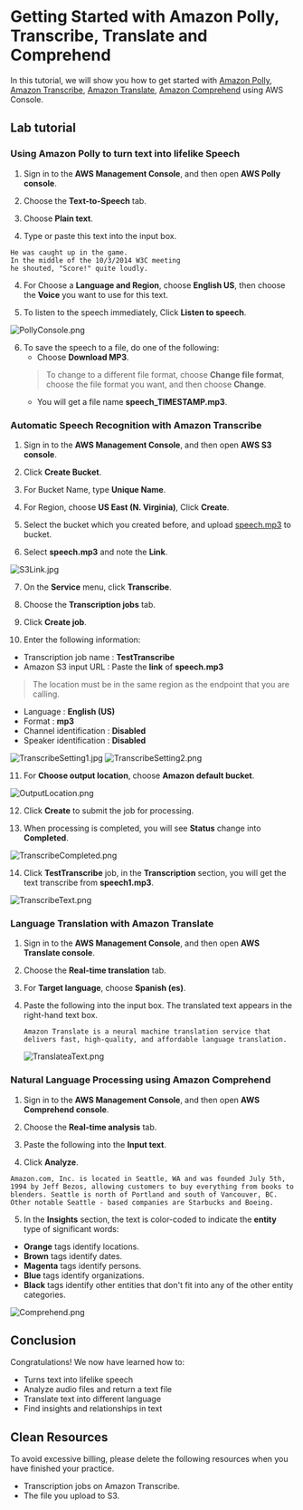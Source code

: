 Getting Started with Amazon Polly, Transcribe, Translate and Comprehend
=================================================================
In this tutorial, we will show you how to get started with [Amazon Polly](https://aws.amazon.com/tw/polly/), [Amazon Transcribe](https://aws.amazon.com/tw/transcribe/), [Amazon Translate](https://aws.amazon.com/tw/translate/), [Amazon Comprehend](https://aws.amazon.com/tw/comprehend/) using AWS Console.

## Lab tutorial
### Using Amazon Polly to turn text into lifelike Speech 

1. Sign in to the __AWS Management Console__, and then open __AWS Polly console__.

2. Choose the __Text-to-Speech__ tab.

3. Choose __Plain text__.

4. Type or paste this text into the input box.
```
He was caught up in the game. 
In the middle of the 10/3/2014 W3C meeting
he shouted, "Score!" quite loudly.
```

4. For Choose a __Language and Region__, choose __English US__, then choose the __Voice__ you want to use for this text.

5. To listen to the speech immediately, Click __Listen to speech__.

![PollyConsole.png](./images/PollyConsole.png)

6. To save the speech to a file, do one of the following:
    - Choose __Download MP3__.
    > To change to a different file format, choose __Change file format__, choose the file format you want, and then choose __Change__.
    - You will get a file name __speech_TIMESTAMP.mp3__.
### Automatic Speech Recognition with Amazon Transcribe

1. Sign in to the __AWS Management Console__, and then open __AWS S3 console__.

2. Click __Create Bucket__.

3. For Bucket Name, type __Unique Name__.

4. For Region, choose __US East (N. Virginia)__, Click __Create__.

5. Select the bucket which you created before, and upload [speech.mp3](speech.mp3) to bucket.

6. Select __speech.mp3__ and note the __Link__.

![S3Link.jpg](./images/S3Link.jpg)

7. On the __Service__ menu, click __Transcribe__.

8. Choose the __Transcription jobs__ tab.

9. Click __Create job__.

10. Enter the following information:
- Transcription job name : __TestTranscribe__
- Amazon S3 input URL : Paste the __link__ of __speech.mp3__
> The location must be in the same region as the endpoint that you are calling.
- Language : __English (US)__
- Format : __mp3__
- Channel identification : __Disabled__
- Speaker identification : __Disabled__

![TranscribeSetting1.jpg](./images/TranscribeSetting1.jpg)
![TranscribeSetting2.png](./images/TranscribeSetting2.png)

11. For __Choose output location__, choose __Amazon default bucket__.

![OutputLocation.png](./images/OutputLocation.png)

12. Click __Create__ to submit the job for processing.

13. When processing is completed, you will see __Status__ change into __Completed__.

![TranscribeCompleted.png](./images/TranscribeCompleted.png)

14. Click __TestTranscribe__ job, in the __Transcription__ section, you will
get the text transcribe from __speech1.mp3__.

![TranscribeText.png](./images/TranscribeText.png)

### Language Translation with Amazon Translate

1. Sign in to the __AWS Management Console__, and then open __AWS Translate console__.

2. Choose the __Real-time translation__ tab.

3. For __Target language__, choose __Spanish (es)__.

4. Paste the following into the input box. The translated text appears in the right-hand text box.
    ```        
    Amazon Translate is a neural machine translation service that delivers fast, high-quality, and affordable language translation. 
    ```
    ![TranslateaText.png](./images/TranslateaText.png)

### Natural Language Processing using Amazon Comprehend

1. Sign in to the __AWS Management Console__, and then open __AWS Comprehend console__.

2. Choose the __Real-time analysis__ tab.

3. Paste the following into the __Input text__.

4. Click __Analyze__.
```
Amazon.com, Inc. is located in Seattle, WA and was founded July 5th, 1994 by Jeff Bezos, allowing customers to buy everything from books to blenders. Seattle is north of Portland and south of Vancouver, BC. Other notable Seattle - based companies are Starbucks and Boeing.
```
5. In the __Insights__ section, the text is color-coded to indicate the __entity__ type of significant words:
- __Orange__ tags identify locations.
- __Brown__ tags identify dates.
- __Magenta__ tags identify persons.
- __Blue__ tags identify organizations.
- __Black__ tags identify other entities that don't fit into any of the other entity categories.

![Comprehend.png](./images/Comprehend.png)

## Conclusion

Congratulations! We now have learned how to:
- Turns text into lifelike speech
- Analyze audio files and return a text file
- Translate text into different language
- Find insights and relationships in text 

## Clean Resources
To avoid excessive billing, please delete the following resources when you have finished your practice.
- Transcription jobs on Amazon Transcribe.
- The file you upload to S3.
